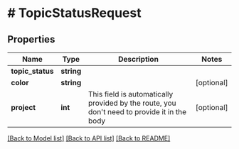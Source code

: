 # # TopicStatusRequest

## Properties

Name | Type | Description | Notes
------------ | ------------- | ------------- | -------------
**topic_status** | **string** |  |
**color** | **string** |  | [optional]
**project** | **int** | This field is automatically provided by the route, you don&#39;t need to provide it in the body | [optional]

[[Back to Model list]](../../README.md#models) [[Back to API list]](../../README.md#endpoints) [[Back to README]](../../README.md)
